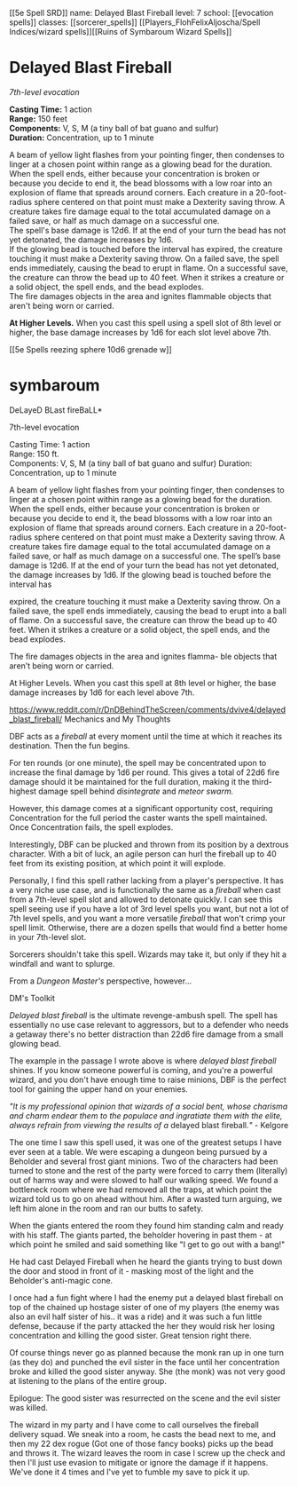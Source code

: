 [[5e Spell SRD]]
name: Delayed Blast Fireball
level: 7
school: [[evocation spells]]
classes: [[sorcerer_spells]]
         [[Players_FlohFelixAljoscha/Spell Indices/wizard spells]][[Ruins of Symbaroum Wizard Spells]]

# Delayed Blast Fireball 
_7th-level evocation_ 

**Casting Time:** 1 action    
**Range:** 150 feet    
**Components:** V, S, M (a tiny ball of bat guano and sulfur)    
**Duration:** Concentration, up to 1 minute 

A beam of yellow light flashes from your pointing finger, then condenses to linger at a chosen point within range as a glowing bead for the duration. When the spell ends, either because your concentration is broken or because you decide to end it, the bead blossoms with a low roar into an explosion of flame that spreads around corners. Each creature in a 20-foot-radius sphere centered on that point must make a Dexterity saving throw. A creature takes fire damage equal to the total accumulated damage on a failed save, or half as much damage on a successful one.    
The spell's base damage is 12d6. If at the end of your turn the bead has not yet detonated, the damage increases by 1d6.    
If the glowing bead is touched before the interval has expired, the creature touching it must make a Dexterity saving throw. On a failed save, the spell ends immediately, causing the bead to erupt in flame. On a successful save, the creature can throw the bead up to 40 feet. When it strikes a creature or a solid object, the spell ends, and the bead explodes.    
The fire damages objects in the area and ignites flammable objects that aren't being worn or carried. 

**At Higher Levels.** When you cast this spell using a spell slot of 8th level or higher, the base damage increases by 1d6 for each slot level above 7th. 


[[5e Spells reezing sphere 10d6 grenade w]]



# symbaroum

DeLayeD BLast fireBaLL*

7th-level evocation

Casting Time: 1 action  
Range: 150 ft.  
Components: V, S, M (a tiny ball of bat guano and sulfur) Duration: Concentration, up to 1 minute

A beam of yellow light flashes from your pointing finger, then condenses to linger at a chosen point within range as a glowing bead for the duration. When the spell ends, either because your concentration is broken or because you decide to end it, the bead blossoms with a low roar into an explosion of flame that spreads around corners. Each creature in a 20-foot-radius sphere centered on that point must make a Dexterity saving throw. A creature takes fire damage equal to the total accumulated damage on a failed save, or half as much damage on a successful one.
The spell’s base damage is 12d6. If at the end of your turn the bead has not yet detonated, the damage increases by 1d6. If the glowing bead is touched before the interval has

expired, the creature touching it must make a Dexterity saving throw. On a failed save, the spell ends immediately, causing the bead to erupt into a ball of flame. On a successful save, the creature can throw the bead up to 40 feet. When it strikes a creature or a solid object, the spell ends, and the bead explodes.

The fire damages objects in the area and ignites flamma- ble objects that aren’t being worn or carried.

At Higher Levels. When you cast this spell at 8th level or higher, the base damage increases by 1d6 for each level above 7th.



https://www.reddit.com/r/DnDBehindTheScreen/comments/dvive4/delayed_blast_fireball/
Mechanics and My Thoughts

DBF acts as a _fireball_ at every moment until the time at which it reaches its destination. Then the fun begins.

For ten rounds (or one minute), the spell may be concentrated upon to increase the final damage by 1d6 per round. This gives a total of 22d6 fire damage should it be maintained for the full duration, making it the third-highest damage spell behind _disintegrate_ and _meteor swarm._

However, this damage comes at a significant opportunity cost, requiring Concentration for the full period the caster wants the spell maintained. Once Concentration fails, the spell explodes.

Interestingly, DBF can be plucked and thrown from its position by a dextrous character. With a bit of luck, an agile person can hurl the fireball up to 40 feet from its existing position, at which point it will explode.

Personally, I find this spell rather lacking from a player's perspective. It has a very niche use case, and is functionally the same as a _fireball_ when cast from a 7th-level spell slot and allowed to detonate quickly. I can see this spell seeing use if you have a lot of 3rd level spells you want, but not a lot of 7th level spells, and you want a more versatile _fireball_ that won't crimp your spell limit. Otherwise, there are a dozen spells that would find a better home in your 7th-level slot.

Sorcerers shouldn't take this spell. Wizards may take it, but only if they hit a windfall and want to splurge.

From a _Dungeon Master's_ perspective, however...

DM's Toolkit

_Delayed blast fireball_ is the ultimate revenge-ambush spell. The spell has essentially no use case relevant to aggressors, but to a defender who needs a getaway there's no better distraction than 22d6 fire damage from a small glowing bead.

The example in the passage I wrote above is where _delayed blast fireball_ shines. If you know someone powerful is coming, and you're a powerful wizard, and you don't have enough time to raise minions, DBF is the perfect tool for gaining the upper hand on your enemies.

_"It is my professional opinion that wizards of a social bent, whose charisma and charm endear them to the populace and ingratiate them with the elite, always refrain from viewing the results of a_ delayed blast fireball._"_ - Kelgore




The one time I saw this spell used, it was one of the greatest setups I have ever seen at a table. We were escaping a dungeon being pursued by a Beholder and several frost giant minions. Two of the characters had been turned to stone and the rest of the party were forced to carry them (literally) out of harms way and were slowed to half our walking speed. We found a bottleneck room where we had removed all the traps, at which point the wizard told us to go on ahead without him. After a wasted turn arguing, we left him alone in the room and ran our butts to safety.

When the giants entered the room they found him standing calm and ready with his staff. The giants parted, the beholder hovering in past them - at which point he smiled and said something like "I get to go out with a bang!"

He had cast Delayed Fireball when he heard the giants trying to bust down the door and stood in front of it - masking most of the light and the Beholder's anti-magic cone.





I once had a fun fight where I had the enemy put a delayed blast fireball on top of the chained up hostage sister of one of my players (the enemy was also an evil half sister of his.. it was a ride) and it was such a fun little defense, because if the party attacked the her they would risk her losing concentration and killing the good sister. Great tension right there.

Of course things never go as planned because the monk ran up in one turn (as they do) and punched the evil sister in the face until her concentration broke and killed the good sister anyway. She (the monk) was not very good at listening to the plans of the entire group.

Epilogue: The good sister was resurrected on the scene and the evil sister was killed.




The wizard in my party and I have come to call ourselves the fireball delivery squad. We sneak into a room, he casts the bead next to me, and then my 22 dex rogue (Got one of those fancy books) picks up the bead and throws it. The wizard leaves the room in case I screw up the check and then I'll just use evasion to mitigate or ignore the damage if it happens. We've done it 4 times and I've yet to fumble my save to pick it up.
